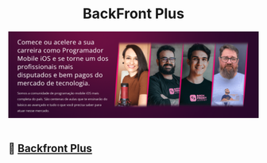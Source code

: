 <h1 align="center">
       BackFront Plus
</h1>

<div align="center">
       <img src="./images/backfrontplusimage.png"/>
</div>

</br>

## 🚀 [Backfront Plus](https://backfront.com.br/backfrontplus/)
